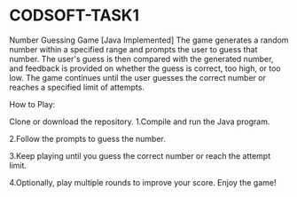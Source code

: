# CODSOFT-TASK1
Number Guessing Game [Java Implemented]
The game generates a random number within a specified range and prompts the user to guess that number. The user's guess is then compared with the generated number, and feedback is provided on whether the guess is correct, too high, or too low. The game continues until the user guesses the correct number or reaches a specified limit of attempts.

How to Play:

Clone or download the repository.
1.Compile and run the Java program.

2.Follow the prompts to guess the number.

3.Keep playing until you guess the correct number or reach the attempt limit.

4.Optionally, play multiple rounds to improve your score. Enjoy the game!

